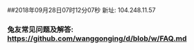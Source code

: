 ##2018年09月28日07时12分07秒 新址: 104.248.11.57
### 兔友常见问题及解答: https://github.com/wanggonging/d/blob/w/FAQ.md

